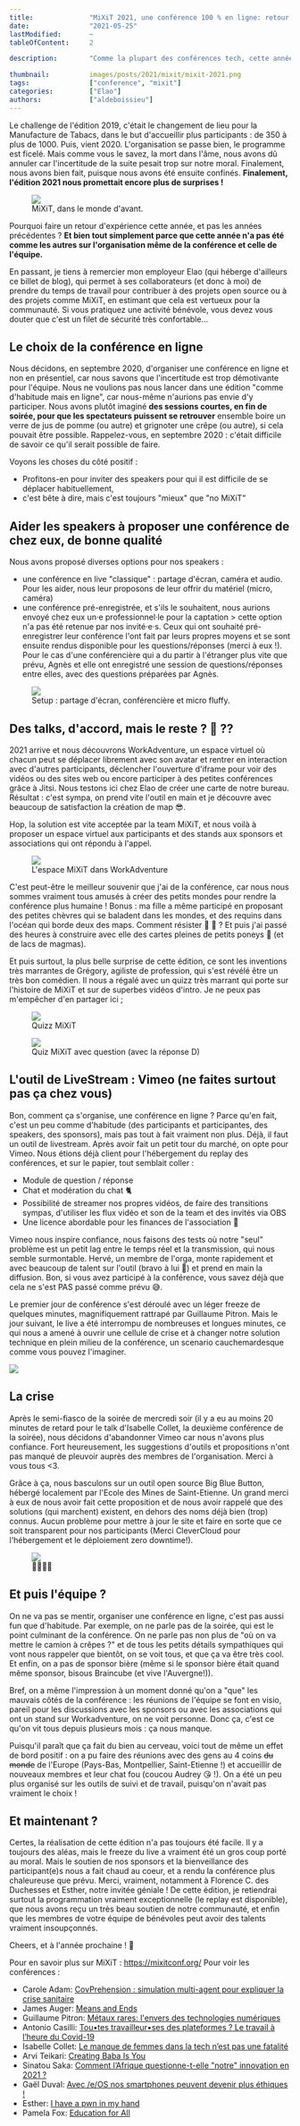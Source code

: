```yaml
---
title:              "MiXiT 2021, une conférence 100 % en ligne: retour d'expérience côté organisation"
date:               "2021-05-25"
lastModified:       ~
tableOfContent:     2

description:        "Comme la plupart des conférences tech, cette année, l'édition de MiXiT 2021 a eu lieu à distance. Alors, comment ça s'est passé côté orga ?"

thumbnail:          images/posts/2021/mixit/mixit-2021.png
tags:               ["conference", "mixit"]
categories:         ["Elao"]
authors:            ["aldeboissieu"]
---
```

Le challenge de l'édition 2019, c'était le changement de lieu pour la Manufacture de Tabacs, dans le but d'accueillir plus participants : de 350 à plus de 1000. Puis, vient 2020. L'organisation se passe bien, le programme est ficelé. Mais comme vous le savez, la mort dans l'âme, nous avons dû annuler car l'incertitude de la suite pesait trop sur notre moral. Finalement, nous avons bien fait, puisque nous avons été ensuite confinés. **Finalement, l'édition 2021 nous promettait encore plus de surprises !**

<figure>
    <img src="images/posts/2021/mixit/mixit-fun.png">
    <figcaption>
      <span class="figure__legend">MiXiT, dans le monde d'avant.</span>
    </figcaption>
</figure>

Pourquoi faire un retour d'expérience cette année, et pas les années précédentes ? **Et bien tout simplement parce que cette année n'a pas été comme les autres sur l'organisation même de la conférence et celle de l'équipe.**

En passant, je tiens à remercier mon employeur Elao (qui héberge d'ailleurs ce billet de blog), qui permet à ses collaborateurs (et donc à moi) de prendre du temps de travail pour contribuer à des projets open source ou à des projets comme MiXiT, en estimant que cela est vertueux pour la communauté. Si vous pratiquez une activité bénévole, vous devez vous douter que c'est un filet de sécurité très confortable…

## Le choix de la conférence en ligne

Nous décidons, en septembre 2020, d'organiser une conférence en ligne et non en présentiel, car nous savons que l'incertitude est trop démotivante pour l'équipe. Nous ne voulions pas nous lancer dans une édition "comme d'habitude mais en ligne", car nous-même n'aurions pas envie d'y participer. Nous avons plutôt imaginé **des sessions courtes, en fin de soirée, pour que les spectateurs puissent se retrouver** ensemble boire un verre de jus de pomme (ou autre) et grignoter une crêpe (ou autre), si cela pouvait être possible. Rappelez-vous, en septembre 2020 : c'était difficile de savoir ce qu'il serait possible de faire.

Voyons les choses du côté positif :

- Profitons-en pour inviter des speakers pour qui il est difficile de se déplacer habituellement, 
- c'est bête à dire, mais c'est toujours "mieux" que "no MiXiT"

## Aider les speakers à proposer une conférence de chez eux, de bonne qualité

Nous avons proposé diverses options pour nos speakers : 
- une conférence en live "classique" : partage d'écran, caméra et audio. Pour les aider, nous leur proposons de leur offrir du matériel (micro, caméra)
- une conférence pré-enregistrée, et s'ils le souhaitent, nous aurions envoyé chez eux un·e professionnel·le pour la captation > cette option n'a pas été retenue par nos invité·e·s. Ceux qui ont souhaité pré-enregistrer leur conférence l'ont fait par leurs propres moyens et se sont ensuite rendus disponible pour les questions/réponses (merci à eux !). Pour le cas d'une conférencière qui a du partir à l'étranger plus vite que prévu, Agnès et elle ont enregistré une session de questions/réponses entre elles, avec des questions préparées par Agnès. 

<figure>
    <img src="images/posts/2021/mixit/conference_esther.jpg">
    <figcaption>
      <span class="figure__legend">Setup : partage d'écran, conférencière et micro fluffy.</span>
    </figcaption>
</figure>

## Des talks, d'accord, mais le reste ? 🥞 ??

2021 arrive et nous découvrons WorkAdventure, un espace virtuel où chacun peut se déplacer librement avec son avatar et rentrer en interaction avec d'autres participants, déclencher l'ouverture d'iframe pour voir des vidéos ou des sites web ou encore participer à des petites conférences grâce à Jitsi. Nous testons ici chez Elao de créer une carte de notre bureau. Résultat : c'est sympa, on prend vite l'outil en main et je découvre avec beaucoup de satisfaction la création de map 😎. 

Hop, la solution est vite acceptée par la team MiXiT, et nous voilà à proposer un espace virtuel aux participants et des stands aux sponsors et associations qui ont répondu à l'appel. 

<figure>
    <img src="images/posts/2021/mixit/wa-mixit.png">
    <figcaption>
      <span class="figure__legend">L'espace MiXiT dans WorkAdventure</span>
    </figcaption>
</figure>

C'est peut-être le meilleur souvenir que j'ai de la conférence, car nous nous sommes vraiment tous amusés à créer des petits mondes pour rendre la conférence plus humaine ! Bonus : ma fille a même participé en proposant des petites chèvres qui se baladent dans les mondes, et des requins dans l'océan qui borde deux des maps. Comment résister 🐐 🦈 ? Et puis j'ai passé des heures à construire avec elle des cartes pleines de petits poneys 🥰 (et de lacs de magmas). 

Et puis surtout, la plus belle surprise de cette édition, ce sont les inventions très marrantes de Grégory, agiliste de profession, qui s'est révélé être un très bon comédien. Il nous a régalé avec un quizz très marrant qui porte sur l'histoire de MiXiT et sur de superbes vidéos d'intro. Je ne peux pas m'empêcher d'en partager ici ;

<figure>
    <img src="images/posts/2021/mixit/quizz-mixit.jpg">
    <figcaption>
      <span class="figure__legend">Quizz MiXiT</span>
    </figcaption>
</figure>

<figure>
    <img src="images/posts/2021/mixit/quizz-mixit2.jpg">
    <figcaption>
      <span class="figure__legend">Quiz MiXiT avec question (avec la réponse D)</span>
    </figcaption>
</figure>

## L'outil de LiveStream : Vimeo (ne faites surtout pas ça chez vous)

Bon, comment ça s'organise, une conférence en ligne ? Parce qu'en fait, c'est un peu comme d'habitude (des participants et participantes, des speakers, des sponsors), mais pas tout à fait vraiment non plus. 
Déjà, il faut un outil de livestream. Après avoir fait un petit tour du marché, on opte pour Vimeo. Nous étions déjà client pour l'hébergement du replay des conférences, et sur le papier, tout semblait coller : 

- Module de question / réponse
- Chat et modération du chat 🐈
- Possibilité de streamer nos propres vidéos, de faire des transitions sympas, d'utiliser les flux vidéo et son de la team et des invités via OBS 
- Une licence abordable pour les finances de l'association 💸

Vimeo nous inspire confiance, nous faisons des tests où notre "seul" problème est un petit lag entre le temps réel et la transmission, qui nous semble surmontable. Hervé, un membre de l'orga, monte rapidement et avec beaucoup de talent sur l'outil (bravo à lui 👏) et prend en main la diffusion. Bon, si vous avez participé à la conférence, vous savez déjà que cela ne s'est PAS passé comme prévu 😅. 

Le premier jour de conférence s'est déroulé avec un léger freeze de quelques minutes, magnifiquement rattrapé par Guillaume Pitron. Mais le jour suivant, le live a été interrompu de nombreuses et longues minutes, ce qui nous a amené à ouvrir une cellule de crise et à changer notre solution technique en plein milieu de la conférence, un scenario cauchemardesque comme vous pouvez l'imaginer. 

![](images/posts/2021/mixit/crazy.gif)

## La crise

Après le semi-fiasco de la soirée de mercredi soir (il y a eu au moins 20 minutes de retard pour le talk d'Isabelle Collet, la deuxième conférence de la soirée), nous décidons d'abandonner Vimeo car nous n'avons plus confiance. Fort heureusement, les suggestions d'outils et propositions n'ont pas manqué de pleuvoir auprès des membres de l'organisation. Merci à vous tous <3. 

Grâce à ça, nous basculons sur un outil open source Big Blue Button, hébergé localement par l'Ecole des Mines de Saint-Etienne. Un grand merci à eux de nous avoir fait cette proposition et de nous avoir rappelé que des solutions (qui marchent) existent, en dehors des noms déjà bien (trop) connus. 
Aucun problème pour mettre à jour le site et faire en sorte que ce soit transparent pour nos participants (Merci CleverCloud pour l'hébergement et le déploiement zero downtime!).

<figure>
    <img src="images/posts/2021/mixit/mixit-freeze.png">
    <figcaption>
      <span class="figure__legend">😬😬😬🥶</span>
    </figcaption>
</figure>

## Et puis l'équipe ? 

On ne va pas se mentir, organiser une conférence en ligne, c'est pas aussi fun que d'habitude. Par exemple, on ne parle pas de la soirée, qui est le point culminant de la conférence. On ne parle pas non plus de "où on va mettre le camion à crêpes ?" et de tous les petits détails sympathiques qui vont nous rappeler que bientôt, on se voit tous, et que ça va être très cool. Et enfin, on a pas de sponsor bière (même si le sponsor bière était quand même sponsor, bisous Braincube (et vive l'Auvergne!)). 

Bref, on a même l'impression à un moment donné qu'on a "que" les mauvais côtés de la conférence : les réunions de l'équipe se font en visio, pareil pour les discussions avec les sponsors ou avec les associations qui ont un stand sur Workadventure, on ne voit personne. Donc ça, c'est ce qu'on vit tous depuis plusieurs mois : ça nous manque. 

Puisqu'il paraît que ça fait du bien au cerveau, voici tout de même un effet de bord positif : on a pu faire des réunions avec des gens au 4 coins ~~du monde~~ de l'Europe (Pays-Bas, Montpellier, Saint-Etienne !) et accueillir de nouveaux membres et leur chat fou (coucou Audrey 😘 !). On a été un peu plus organisé sur les outils de suivi et de travail, puisqu'on n'avait pas vraiment le choix ! 

## Et maintenant ?

Certes, la réalisation de cette édition n'a pas toujours été facile. Il y a toujours des aléas, mais le freeze du live a vraiment été un gros coup porté au moral. Mais le soutien de nos sponsors et la bienveillance des participant(e)s nous a fait chaud au coeur, et a rendu la conférence plus chaleureuse que prévu. Merci, vraiment, notamment à Florence C. des Duchesses et Esther, notre invitée géniale ! 
De cette édition, je retiendrai surtout la programmation vraiment exceptionnelle (le replay est disponible), que nous avons reçu un très beau soutien de notre communauté, et enfin que les membres de votre équipe de bénévoles peut avoir des talents vraiment insoupçonnés. 

Cheers, et à l'année prochaine ! 🙌

Pour en savoir plus sur MiXiT : https://mixitconf.org/
Pour voir les conférences : 
- Carole Adam: [CovPrehension : simulation multi-agent pour expliquer la crise sanitaire](https://mixitconf.org/2021/covprehension-simulation-multi-agent-pour-expliquer-la-crise-sanitaire)
- James Auger: [Means and Ends](https://mixitconf.org/2021/means-and-ends)
- Guillaume Pitron: [Métaux rares: l'envers des technologies numériques](https://mixitconf.org/2021/metaux-rares-l-envers-des-technologies-numeriques)
- Antonio Casilli: [Tou•tes travailleur•ses des plateformes ? Le travail à l’heure du Covid-19](https://mixitconf.org/2021/tou-tes-travailleur-ses-des-plateformes-le-travail-a-l-heure-du-covid-19)
- Isabelle Collet: [Le manque de femmes dans la tech n’est pas une fatalité](https://mixitconf.org/2021/le-manque-de-femmes-dans-la-tech-n-est-pas-une-fatalite)
- Arvi Teikari: [Creating Baba Is You](https://mixitconf.org/2021/creating-baba-is-you)
- Sinatou Saka: [Comment l’Afrique questionne-t-elle "notre" innovation en 2021 ?](https://mixitconf.org/2021/comment-l-afrique-questionne-t-elle-notre-innovation-en-2021-)
- Gaël Duval: [Avec /e/OS nos smartphones peuvent devenir plus éthiques !](https://mixitconf.org/2021/avec-e-os-nos-smartphones-peuvent-devenir-plus-ethiques-)
- Esther: [I have a pwn in my hand](https://mixitconf.org/2021/i-have-a-pwn-in-my-hand)
- Pamela Fox: [Education for All](https://mixitconf.org/2021/education-for-all)
